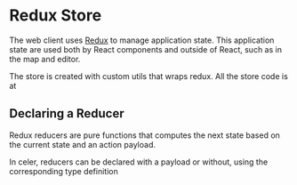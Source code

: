 # Redux Store
The web client uses [Redux](https://redux.js.org/) to manage application state. This application state are used both by React components and outside of React, such as in the map and editor.

The store is created with custom utils that wraps redux. All the store code is at <SourceLink link="web-client/src/data/store"/>

## Declaring a Reducer
Redux reducers are pure functions that computes the next state based on the current state and an action payload.

In celer, reducers can be declared with a payload or without, using the corresponding type definition
```typescript